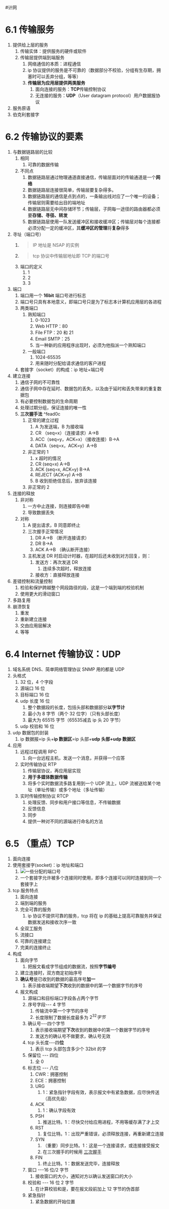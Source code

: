#计网 

# 6.1 传输服务
1. 提供给上层的服务
	1. 传输实体：提供服务的硬件或软件
	2. 传输层提供端到端服务
		1. 网络通信的本质：进程通信
		2. ip 协议提供的服务是不可靠的（数据部分不校验，分组有生存期，拥塞时可以丢弃分组，等等）
		3. **传输层为应用层提供两类服务**
			1. 面向连接的服务：**TCP**传输控制协议
			2. 无连接的服务：**UDP**（User datagram protocol）用户数据报协议
2. 服务原语
3. 伯克利套接字

# 6.2 传输协议的要素

1. 与数据链路层的比较
	1. 相同
		1. 可靠的数据传输
	2. 不同点
		1. 数据链路层通过物理通道直接通信，传输层面对的传输通道是一个**网络**
		2. 数据链路层连接很简单，传输层要复杂得多。
		3. 数据链路层的通信是点到点的，一条输出线对应了一个唯一的设备；传输层则需要给出目的端地址
		4. 数据链路层无中间存储环节；传输层，子网每一途径的路由器都必须要**存储、寻径、转发**
		5. 数据链路层使用一队发送缓冲区和接收缓冲区；传输层对每个连接都必须分配一定的缓冲区，其**缓冲区的管理**将**复杂**得多
2. 寻址（端口号）
	1. > IP 地址是 NSAP 的实例
	2. >tcp 协议中传输层地址即 TCP 的端口号
	3. 端口的定义
		1. 1
		2. 2
		3. 3
3. 端口
	1. 端口用一个 **16bit** 端口号进行标志
	2. 端口号只具有本地意义，即端口号只是为了标志本计算机应用层的各进程
	3. 两类端口
		1. 熟知端口
			1. 0-1023
			2. Web HTTP：80
			3. File FTP：20 和 21
			4. Email SMTP：25
			5. 当一种新的应用程序出现时，必须为他指派一个熟知端口
		2. 一般端口
			1. 1024-65535
			2. 用来随时分配给请求通信的客户进程
	4. 套接字（socket）的构成：ip 地址+端口号
4. 建立连接
	1. 通信子网的不可靠性
	2. 通信子网中存在延时、数据包的丢失，以及由于延时和丢失带来的重复数据包
	3. 有必要控制数据包的生命周期
	4. 处理过期分组，保证连接的唯一性
	5. **三次握手法** ^fead0c
		1. 正常的建立过程
			1. A 为发送端，B 为接收端
			2. CR （seq=x）（连接请求）A->B
			3. ACC（seq=y，ACK=x）（接收连接）B->A
			4. DATA（seq=x，ACK=y）A->B
		2. 非正常的 1
			1. x 超时的情况
			2. CR (seq=x) A->B
			3. ACK (seq=x, ACK=y) B->A
			4. REJECT (ACK=y) A->B
			5. B 收到拒绝信息后，放弃该连接
		3. 非正常的 2
5. 连接的释放
	1. 非对称
		1. 一方中止连接，则连接即告中断
		2. 导致数据丢失
	2. 对称
		1. A 提出请求，B 同意即终止
		2. 三次握手正常情况
			1. DR A->B （断开连接请求）
			2. DR B->A
			3. ACK A->B （确认断开连接）
		3. 主机发送 DR 时启动计时器，在超时后还未收到对方回复，则：
			1. 发送方：再次发送 DR
				1. 连续多次超时，释放连接
			2. 接收方：直接释放连接
6. 差错控制和流量控制
	1. 检验和保护跨越整个网段路径的段，这是一个端到端的校验机制
	2. 使用更大的滑动窗口
7. 多路复用
8. 崩溃恢复
	1. 重发
	2. 重新建立连接
	3. 交由应用层解决
	4. 等等

# 6.4 Internet 传输协议：UDP
1. 域名系统 DNS、简单网络管理协议 SNMP 用的都是 UDP
2. 头格式
	1. 32 位，4 个字段
	2. 源端口 16 位
	3. 目标端口 16 位
	4. udp 长度 16 位
		1. 整个数据段的长度，包括头部和数据部分**以字节计**
		2. 最小为 8 字节（两个 32 位字）（只有头部长度）
		3. 最大为 65515 字节（65535减去 ip 头 20 字节）
	5. udp 校验和 16 位
3. udp 数据包的封装
	1. ip 数据报=ip 头+**ip 数据区**=ip 头部+**udp 头部+udp 数据区**
4. 应用
	1. 远程过程调用 RPC
		1. 向一台远程主机，发送一个消息，并获得一个应答
	2. 实时传输协议 RTP
		1. 传输层协议，再应用层实现
		2. **用于多媒体数据传输**
		3. 将多个实时数据流多路复用到一个 UDP 流上，UDP 流被送给某个地址（单址传输）或多个地址（多址传输）
	3. 实时传输控制协议 RTCP
		1. 处理反馈、同步和用户接口等信息，不传输数据
		2. 反馈信息
		3. 同步
		4. 提供一种对不同的源端进行命名的方法


# 6.5 （重点）TCP
1. 面向连接
2. 使用套接字(socket)：ip 地址和端口
	1. ![一些分配的端口号](assets/DABD46DC5143BA7DAC64FDEB8D42D51E.jpg)
	2. 一个套接字允许被多个连接同时使用，即多个连接可以同时连接到同一个套接字上
3. tcp 服务特点
	1. 面向连接
	2. 端到端的服务
	3. 完全可靠的服务
		1. ip 协议不提供可靠的服务，tcp 将在 ip 的基础上提高可靠服务并保证数据发送和接收次序一致
	4. 全双工服务
	5. 流接口
	6. 可靠的连接建立
	7. 完美的连接终止
4. 构成
	1. 面向字节
		1. 把报文看成字节组成的数据流，按照**字节编号**
	2. 建立连接时，双方商定初始序号
	3. **确认号**是已收到的数据的最高序号**加一**
		1. 表示接收端期望**下次**收到的数据中的第一个数据字节的序号
	4. 报文构成
		1. 源端口和目标端口字段各占两个字节
		2. 序号字段--- 4 字节
			1. 传输流中第一个字节的序号
			2. 长度限制了数据长度最多为 $2^{32}字节$
		3. 确认号---四个字节
			1. 表示接收端期望**下次**收到的数据中的第一个数据字节的序号
			2. 发送方的确认号不做要求，确认号无效
		4. tcp 头长度---四**位**
			1. 表示 tcp 头部包含多少个 32bit 的字
		5. 保留位 --- 四位
			1. 全 0
		6. 标志位 --- 八位
			1. CWR：拥塞控制
			2. ECE：拥塞控制
			3. URG
				1. 1：紧急指针字段有效，表示报文中有紧急数据，应尽快传送（高优先级）
			4. ACK
				1. 1：确认字段有效
			5. PSH
				1. 推送比特。1：尽快交付给应用进程，不用等缓存满了才上交
			6. RST
				1. 复位比特。1：出现严重错误，必须释放连接，再重新建立连接
			7. SYN
				1. （重要）同步比特。1：这是一个连接请求，或连接接受报文
				2. 在三次握手的时候用 [三次握手](#^fead0c)
			8. FIN
				1. 终止比特。1：数据发送完毕，连接释放
		7. 窗口 ---16 位/2 字节
			1. 接收窗口的大小，通知对方以确认发送窗口的大小
		8. 校验和 --- 16 位         2 字节
			1. 在计算校验和是，要在报文段前加上 12 字节的伪首部
		9. 紧急指针
			1. 紧急数据的开始位置